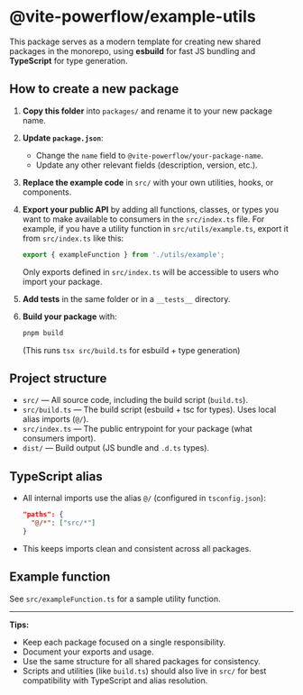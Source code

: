 # @vite-powerflow/example-utils

This package serves as a modern template for creating new shared packages in the monorepo, using **esbuild** for fast JS bundling and **TypeScript** for type generation.

## How to create a new package

1. **Copy this folder** into `packages/` and rename it to your new package name.
2. **Update `package.json`**:
   - Change the `name` field to `@vite-powerflow/your-package-name`.
   - Update any other relevant fields (description, version, etc.).
3. **Replace the example code** in `src/` with your own utilities, hooks, or components.
4. **Export your public API** by adding all functions, classes, or types you want to make available
   to consumers in the `src/index.ts` file. For example, if you have a utility function in
   `src/utils/example.ts`, export it from `src/index.ts` like this:

   ```ts
   export { exampleFunction } from './utils/example';
   ```

   Only exports defined in `src/index.ts` will be accessible to users who import your package.

5. **Add tests** in the same folder or in a `__tests__` directory.
6. **Build your package** with:
   ```sh
   pnpm build
   ```
   (This runs `tsx src/build.ts` for esbuild + type generation)

## Project structure

- `src/` — All source code, including the build script (`build.ts`).
- `src/build.ts` — The build script (esbuild + tsc for types). Uses local alias imports (`@/`).
- `src/index.ts` — The public entrypoint for your package (what consumers import).
- `dist/` — Build output (JS bundle and `.d.ts` types).

## TypeScript alias

- All internal imports use the alias `@/` (configured in `tsconfig.json`):
  ```json
  "paths": {
    "@/*": ["src/*"]
  }
  ```
- This keeps imports clean and consistent across all packages.

## Example function

See `src/exampleFunction.ts` for a sample utility function.

---

**Tips:**

- Keep each package focused on a single responsibility.
- Document your exports and usage.
- Use the same structure for all shared packages for consistency.
- Scripts and utilities (like `build.ts`) should also live in `src/` for best compatibility with TypeScript and alias resolution.
